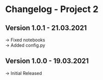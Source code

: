 # Changelog - Project 2

## Version 1.0.1 - 21.03.2021

→ Fixed notebooks  
→ Added config.py  

## Version 1.0.0 - 19.03.2021

→ Initial Released  